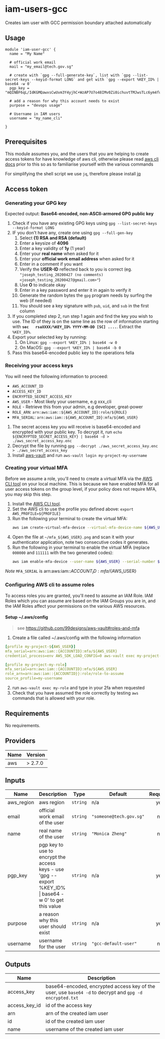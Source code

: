 # iam-users-gcc

Creates iam user with GCC permission boundary attached automatically

## Usage

```hcl
module 'iam-user-gcc' {
  name = "My Name"

  # official work email
  mail = "my_email@tech.gov.sg"

  # create with `gpg --full-generate-key`, list with `gpg --list-secret-keys --keyid-format LONG` and get with `gpg --export %KEY_ID% | base64 -w 0`
  pgp_key = "mQINBF6qL/IdKGMQawxsCwUvm3Y4yjhC+WzAP7U7o48IMv0Zi0ichuvtTMJwsTLc6ym4fuBrYquzlu92PvDHb2EZKJNA9kW8t4mNQsVFtU6HQfpnnABSVed+eFBEQjBl89Jj9TlYBRBVqH0QYtPyUmrJcWxfbD7N3yQUPtJ8TLFSda+E/vG146a08eZsoKxMzb3dDCLf7nJ+epwmvIdspiI+/+fNNn7jqJC9RksL8OXrV9w+qN3u7Budxni/ZIecaenBFAs9IRn+4rfplvVlPyXLlb6w=="

  # add a reason for why this account needs to exist
  purpose = "devops usage"

  # Username in IAM users
  username = "my_name_cli"

}
```

## Prerequisites

This module assumes you, and the users that you are helping to create access tokens for have knowledge of aws cli, otherwise please read [aws cli docs](https://docs.aws.amazon.com/cli/latest/userguide/cli-chap-welcome.html) prior to this so as to familiarise yourself with the various commands

For simplifying the shell script we use `jq`, therefore please install [jq](https://github.com/stedolan/jq/wiki/Installation)

## Access token
### Generating your GPG key

Expected output: **Base64-encoded, non-ASCII-armored GPG public key**

1. Check if you have any existing GPG keys using `gpg --list-secret-keys --keyid-format LONG`
2. IF you don't have any, create one using `gpg --full-gen-key`
    1. Select **(1) RSA and RSA (default)**
    2. Enter a keysize of **4096**
    3. Enter a key validity of **1y** (1 year)
    4. Enter your **real name** when asked for it
    5. Enter your **official work email address** when asked for it
    6. Enter in a comment if you want
    7. Verify the **USER-ID** reflected back to you is correct (eg. `"joseph_testing_20200427 (no comments)  <joseph_testing_20200427@gmail.com>"`)
    8. Use **O** to indicate okay
    9. Enter in a key password and enter it in again to verify it
    10. Generate the random bytes the `gpg` program needs by surfing the web (if needed)
    11. You should see a key signature with `pub`, `uid`, and `sub` in the first column
3. If you completed step 2, run step 1 again and find the key you wish to use. The ID of they is on the same line as the row of information starting with **`sec   rsaXXXX/%KEY_ID% YYYY-MM-DD [SC] ....`**. Extract the `%KEY_ID%`.
4. Export your selected key by running:
    1. On Linux: `gpg --export %KEY_ID% | base64 -w 0`
    2. On MacOS: `gpg --export %KEY_ID% | base64 -b 0`
5. Pass this base64-encoded public key to the operations fella

### Receiving your access keys

You will need the following information to proceed:

* `AWS_ACCOUNT_ID`
* `ACCESS_KEY_ID`
* `ENCRYPTED_SECRET_ACCESS_KEY`
* `AWS_USER` - Most likely your username, e.g xxx_cli
* `ROLE` - Retrieve this from your admin, e.g developer, great-power
* `ROLE_ARN`: `arn:aws:iam::${AWS_ACCOUNT_ID}:role/${ROLE}`
* `MFA_SERIAL`: `arn:aws:iam::${AWS_ACCOUNT_ID}:mfa/${AWS_USER}`

1. The secret access key you will receive is base64-encoded and encrypted with your public key. To decrypt it, run `echo ${ENCRYPTED_SECRET_ACCESS_KEY} | base64 -d > ./aws_secret_access_key.enc`
2. Decrypt the file by running `gpg --decrypt ./aws_secret_access_key.enc > ./aws_secret_access_key`
3. Install [aws-vault](https://github.com/99designs/aws-vault) and run `aws-vault login my-project-my-username`

### Creating your virtual MFA

Before we assume a role, you'll need to create a virtual MFA via the [AWS CLI tool](https://aws.amazon.com/cli/) on your local machine. This is because we have enabled MFA for all user access tokens on the group level, if your policy does not require MFA, you may skip this step.

1. Install the [AWS CLI tool](https://aws.amazon.com/cli/).
2. Set the AWS cli to use the profile you defined above: `export AWS_PROFILE=${PROFILE}`
3. Run the following your terminal to create the virtual MFA:
    ```sh
    aws iam create-virtual-mfa-device --virtual-mfa-device-name ${AWS_USER} --outfile ~/mfa_${AWS_USER}.png --bootstrap-method QRCodePNG;
    ```
4. Open the file at `~/mfa_${AWS_USER}.png` and scan it with your authenticator application, note two consecutive codes it generates.
5. Run the following in your terminal to enable the virtual MFA (replace `000000` and `111111` with the two generated codes):
    ```sh
    aws iam enable-mfa-device --user-name ${AWS_USER} --serial-number ${MFA_SERIAL} --authentication-code1 000000 --authentication-code2 111111
    ```

*Note* `MFA_SERIAL` is arn:aws:iam::${ACCOUNT_ID}:mfa/${AWS_USER}


### Configuring AWS cli to assume roles

To access roles you are granted, you'll need to assume an IAM Role. IAM Roles which you can assume are based on the IAM Groups you are in, and the IAM Roles affect your permissions on the various AWS resources.

#### Setup ~/.aws/config

> see https://github.com/99designs/aws-vault#roles-and-mfa

1. Create a file called ~/.aws/config with the following information

```yaml
[profile my-project-${AWS_USER}]
mfa_serial=arn:aws:iam::{ACCOUNTID}:mfa/${AWS_USER}
credential_process=env AWS_SDK_LOAD_CONFIG=0 aws-vault exec my-project-${AWS_USER} --no-session --duration=1h --json

[profile my-project-my-role]
mfa_serial=arn:aws:iam::{ACCOUNTID}:mfa/${AWS_USER}
role_arn=arn:aws:iam::{ACCOUNTID}}:role/role-to-assume
source_profile=my-username
```

2. run `aws-vault exec my-role` and type in your 2fa when requested
3. Check that you have assumed the role correctly by testing `aws` commands that is allowed with your role.

## Requirements

No requirements.

## Providers

| Name | Version |
| ---- | ------- |
| aws  | > 2.7.0 |

## Inputs

| Name        | Description                                                                                               | Type     | Default                 | Required |
| ----------- | --------------------------------------------------------------------------------------------------------- | -------- | ----------------------- | :------: |
| aws\_region | aws region                                                                                                | `string` | n/a                     |   yes    |
| email       | official work email of the user                                                                           | `string` | `"someone@tech.gov.sg"` |    no    |
| name        | real name of the user                                                                                     | `string` | `"Monica Zheng"`        |    no    |
| pgp\_key    | pgp key to use to encrypt the access keys - use 'gpg --export %KEY\_ID% \| base64 -w 0' to get this value | `string` | n/a                     |   yes    |
| purpose     | a reason why this user should exist                                                                       | `string` | n/a                     |   yes    |
| username    | username for the user                                                                                     | `string` | `"gcc-default-user"`    |    no    |

## Outputs

| Name            | Description                                                                                             |
| --------------- | ------------------------------------------------------------------------------------------------------- |
| access\_key     | base64-encoded, encrypted access key of the user, use `base64 -d` to decrypt and `gpg -d encrypted.txt` |
| access\_key\_id | id of the access key                                                                                    |
| arn             | arn of the created iam user                                                                             |
| id              | id of the created iam user                                                                              |
| name            | username of the created iam user                                                                        |

